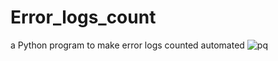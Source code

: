 # Error_logs_count
a Python program to make error logs counted automated
![pq](https://user-images.githubusercontent.com/83595970/199984128-0c754185-5709-4e1e-b4db-cd6c4a92693b.png)
